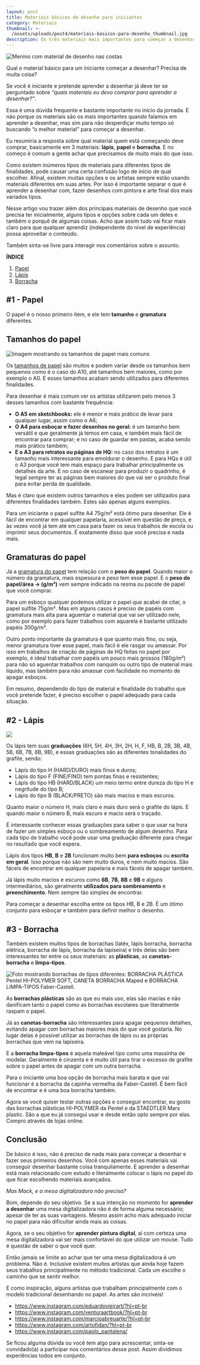 ```yaml
---
layout: post
title: Materiais básicos de desenho para iniciantes
category: Materiais
thumbnail: >-
  /assets/uploads/post4/materiais-basicos-para-desenho_thumbnail.jpg
description: Os três materiais mais importantes para começar a desenhar.
---
```

![Menino com material de desenho nas costas](/assets/uploads/post4/materiais-basicos-para-desenho_thumbnail.jpg)

Qual o material básico para um iniciante começar a desenhar? Precisa de muita coisa?

<!-- more -->

Se você é iniciante e pretende aprender a desenhar já deve ter se perguntado sobre *“quais materiais eu devo comprar para aprender a desenhar?”*.

Essa é uma dúvida frequente e bastante importante no início da jornada. E não porque os materiais são os mais importantes quando falamos em aprender a desenhar, mas sim para não desperdiçar muito tempo só buscando “o melhor material” para começar a desenhar.

Eu resumiria a resposta sobre qual material quem está começando deve comprar, basicamente em 3 materiais: **lápis**, **papel** e **borracha**. E no começo é comum a gente achar que precisamos de muito mais do que isso.

Como existem inúmeros tipos de materiais para diferentes tipos de finalidades, pode causar uma certa confusão logo de início de qual escolher. Afinal, existem muitas opções e os artistas sempre estão usando materiais diferentes em suas artes. Por isso é importante separar o que é aprender a desenhar com, fazer desenhos com pintura e arte final dos mais variados tipos.

Nesse artigo vou trazer além dos principais materiais de desenho que você precisa ter inicialmente, alguns tipos e opções sobre cada um deles e também o porquê de algumas coisas. Acho que assim tudo vai ficar mais claro para que qualquer aprendiz (independente do nível de experiência) possa aproveitar o conteúdo.

Também sinta-se livre para interagir nos comentários sobre o assunto.

**ÍNDICE**

1. [Papel](#1---Papel)
2. [Lápis](#2---Lápis)
3. [Borracha](#3---Borracha)


## #1 - Papel

O papel é o nosso primeiro item, e ele tem **tamanho** e **gramatura** diferentes.

## Tamanhos do papel

![Imagem mostrando os tamanhos de papel mais comuns](/assets/uploads/post4/tamanhos-de-papel-medidas.jpg)

Os [tamanhos de papel](https://pt.wikipedia.org/wiki/Tamanho_de_papel) são muitos e podem variar desde os tamanhos bem pequenos como é o caso do A10, até tamanhos bem maiores, como por exemplo o A0. E esses tamanhos acabam sendo utilizados para diferentes finalidades.

Para desenhar é mais comum ver os artistas utilizarem pelo menos 3 desses tamanhos com bastante frequência:

+ **O A5 em sketchbooks:** ele é menor e mais prático de levar para qualquer lugar, assim como o A6;
+ **O A4 para esboçar e fazer desenhos no geral:** é um tamanho bem versátil e que geralmente já temos em casa, e também mais fácil de encontrar para comprar; e no caso de guardar em pastas, acaba sendo mais prático também;
+ **E o A3 para retratos ou páginas de HQ:** no caso dos retratos é um tamanho mais interessante para emoldurar o desenho. E para HQs é útil o A3 porque você tem mais espaço para trabalhar principalmente os detalhes da arte. E no caso de escanear para produzir o quadrinho, é legal sempre ter as páginas bem maiores do que vai ser o produto final para evitar perda de qualidade.

Mas é claro que existem outros tamanhos e eles podem ser utilizados para diferentes finalidades também. Estes são apenas alguns exemplos.

Para um iniciante o papel sulfite A4 75g/m² está ótimo para desenhar. Ele é fácil de encontrar em qualquer papelaria, acessível em questão de preço, e às vezes você já tem até em casa para fazer os seus trabalhos de escola ou imprimir seus documentos. É exatamente disso que você precisa e nada mais.

## Gramaturas do papel

Já a [gramatura do papel](https://pt.wikipedia.org/wiki/Gramatura) tem relação com o **peso do papel**. Quando maior o número da gramatura, mais espessura e peso tem esse papel. E o **peso do papel/área → (g/m²)** vem sempre indicado na resma ou pacote de papel que você comprar.

Para um esboço qualquer podemos utilizar o papel que acabei de citar, o papel sulfite 75g/m². Mas em alguns casos é preciso de papéis com gramatura mais alta para aguentar o material que vai ser utilizado nele, como por exemplo para fazer trabalhos com aquarela é bastante utilizado papéis 300g/m².

Outro ponto importante da gramatura é que quanto mais fino, ou seja, menor gramatura tiver esse papel, mais fácil é ele rasgar ou amassar. Por isso em trabalhos de criação de páginas de HQ feitas no papel por exemplo, é ideal trabalhar com papéis um pouco mais grossos (180g/m²) para não só aguentar trabalhos com nanquim ou outro tipo de material mais líquido, mas também para não amassar com facilidade no momento de apagar esboços.

Em resumo, dependendo do tipo de material e finalidade do trabalho que você pretende fazer, é preciso escolher o papel adequado para cada situação.

## #2 - Lápis

<a href="https://pt.wikipedia.org/wiki/Ficheiro:Lapis_9000.jpg" title="Graduações de lápis" alt="imagem mostrando graduacoes do lápis Faber-Castell-9000"><img src="/assets/uploads/post4/graduacoes-lapis-faber-castell.jpg"></a>

Os lápis tem suas **graduações** (6H, 5H, 4H, 3H, 2H, H, F, HB, B, 2B, 3B, 4B, 5B, 6B, 7B, 8B, 9B), e essas graduações são as diferentes tonalidades do grafite, sendo:

+ Lápis do tipo H (HARD/DURO) mais finos e duros;
+ Lápis do tipo F (FINE/FINO) tem pontas finas e resistentes;
+ Lápis do tipo HB (HARD/BLACK) um meio termo entre dureza do tipo H e negritude do tipo B;
+ Lápis do tipo B (BLACK/PRETO) são mais macios e mais escuros.

Quanto maior o número H, mais claro e mais duro será o grafite do lápis. E quando maior o número B, mais escuro e macio será o traçado.

É interessante conhecer essas graduações para saber o que usar na hora de fazer um simples esboço ou o sombreamento de algum desenho. Para cada tipo de trabalho você pode usar uma graduação diferente para chegar no resultado que você espera.

Lápis dos tipos **HB**, **B** e **2B** funcionam muito bem **para esboços** ou **escrita em geral**. Isso porque não são nem muito duros, e nem muito macios. São fáceis de encontrar em qualquer papelaria e mais fáceis de apagar também.

Já lápis muito macios e escuros como **6B**, **7B**, **8B** e **9B** e alguns intermediários, são geralmente **utilizados para sombreamento** e **preenchimento**. Nem sempre tão simples de encontrar.

Para começar a desenhar escolha entre os tipos HB, B e 2B. É um ótimo conjunto para esboçar e também para definir melhor o desenho.


## #3 - Borracha

Também existem muitos tipos de borrachas (latéx, lápis borracha, borracha elétrica, borracha de lápis, borracha da lapiseira) e três delas são bem interessantes ter entre os seus materiais: as **plásticas**, as **canetas-borracha** e **limpa-tipos**.

![Foto mostrando borrachas de tipos diferentes: BORRACHA PLÁSTICA Pentel HI-POLYMER SOFT, CANETA BORRACHA Maped e BORRACHA LIMPA-TIPOS Faber-Castell.](/assets/uploads/post4/tipos-de-borrachas-que-uso.jpg)

As **borrachas plásticas** são as que eu mais uso, elas são macias e não danificam tanto o papel como as borrachas escolares que literalmente raspam o papel.

Já as **canetas-borracha** são interessantes para apagar pequenos detalhes, evitando apagar com borrachas maiores mais do que você gostaria. No lugar delas é possível utilizar as borrachas de lápis ou as próprias borrachas que vem na lapiseira.

E a **borracha limpa-tipos** é aquela maleável tipo como uma massinha de modelar. Geralmente é cinzenta e é muito útil para tirar o excesso de grafite sobre o papel antes de apagar com um outra borracha.

Para o iniciante uma boa opção de borracha mais barata e que vai funcionar é a borracha da capinha vermelha da Faber-Castell. É bem fácil de encontrar e é uma boa borracha também.

Agora se você quiser testar outras opções e conseguir encontrar, eu gosto das borrachas plásticas HI-POLYMER da Pentel e da STAEDTLER Mars plastic. São a que eu já consegui usar e desde então opto sempre por elas. Compro através de lojas online.

## Conclusão

De básico é isso, não é preciso de nada mais para começar a desenhar e fazer seus primeiros desenhos. Você com apenas esses materiais vai conseguir desenhar bastante coisa tranquilamente. E aprender a desenhar está mais relacionado com estudo e literalmente colocar o lápis no papel do que ficar escolhendo materiais avançados.

*Mas Mack, e a mesa digitalizadora não precisa?*

Bom, depende do seu objetivo. Se a sua intenção no momento for **aprender a desenhar** uma mesa digitalizadora não é de forma alguma necessário; apesar de ter as suas vantagens. Mesmo assim acho mais adequado iniciar no papel para não dificultar ainda mais as coisas.

Agora, se o seu objetivo for **aprender pintura digital**, aí com certeza uma mesa digitalizadora vai ser mais confortável do que utilizar um mouse. Tudo é questão de saber o que você quer.

Então jamais se limite ao achar que ter uma mesa digitalizadora é um problema. Não é. Inclusive existem muitos artistas que ainda hoje fazem seus trabalhos principalmente no método tradicional. Cada um escolhe o caminho que se sentir melhor.

E como inspiração, alguns artistas que trabalham principalmente com o modelo tradicional desenhando no papel. As artes são incríveis!

+ https://www.instagram.com/eduardovieirart/?hl=pt-br
+ https://www.instagram.com/venturaartbook/?hl=pt-br
+ https://www.instagram.com/marcioabreuarte/?hl=pt-br
+ https://www.instagram.com/artofidan/?hl=pt-br
+ https://www.instagram.com/paolo_pantalena/

Se ficou alguma dúvida ou você tem algo para acrescentar, sinta-se convidado(a) a participar nos comentários desse post. Assim dividimos experiências todos em conjunto.

